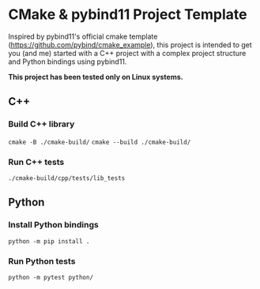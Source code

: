 # CMake & pybind11 Project Template

Inspired by pybind11's official cmake template (https://github.com/pybind/cmake_example),
this project is intended to get you (and me) started with a C++ project
with a complex project structure and Python bindings using pybind11.

**This project has been tested only on Linux systems.**

## C++
### Build C++ library
`cmake -B ./cmake-build/`
`cmake --build ./cmake-build/`

### Run C++ tests
`./cmake-build/cpp/tests/lib_tests`

## Python
### Install Python bindings
`python -m pip install .`

### Run Python tests
`python -m pytest python/`

